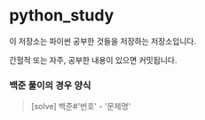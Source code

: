 # python_study
이 저장소는 파이썬 공부한 것들을 저장하는 저장소입니다.

간헐적 또는 자주, 공부한 내용이 있으면 커밋됩니다.

### 백준 풀이의 경우 양식
> [solve] 백준#'번호' - '문제명'